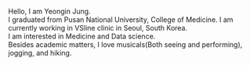 Hello, I am Yeongin Jung.     
I graduated from Pusan National University, College of Medicine. I am currently working in VSline clinic in Seoul, South Korea.     
I am interested in Medicine and Data science.     
Besides academic matters, I love musicals(Both seeing and performing), jogging, and hiking.     
